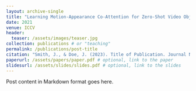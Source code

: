 ```yaml
---
layout: archive-single
title: "Learning Motion-Appearance Co-Attention for Zero-Shot Video Object Segmentation"
date: 2021
venue: ICCV
header:
  teaser: /assets/images/teaser.jpg
collection: publications # or "teaching"
permalink: /publications/post-title
citation: "Smith, J., & Doe, J. (2023). Title of Publication. Journal Name, 10(2), 1-10."
paperurl: /assets/papers/paper.pdf # optional, link to the paper
slidesurl: /assets/slides/slides.pdf # optional, link to the slides
---
```


Post content in Markdown format goes here.
